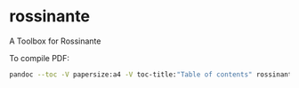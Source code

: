 # rossinante

A Toolbox for Rossinante

To compile PDF:

```sh
pandoc --toc -V papersize:a4 -V toc-title:"Table of contents" rossinante-tuto.md -o rossinante-tuto.pdf
```
